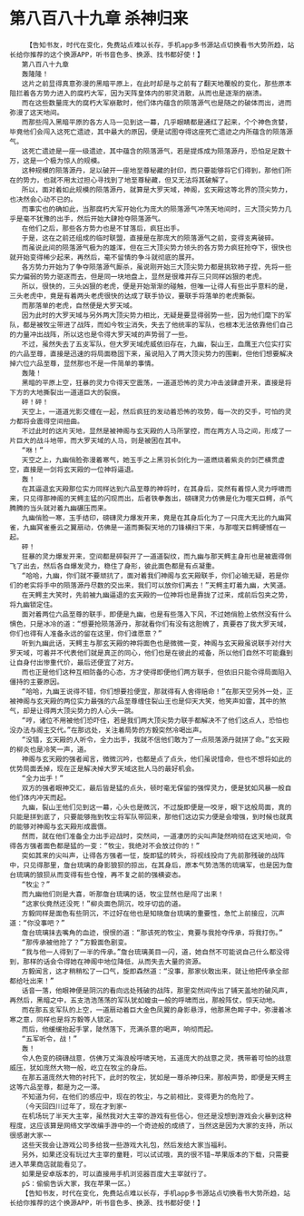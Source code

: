 # 第八百八十九章 杀神归来
        【告知书友，时代在变化，免费站点难以长存，手机app多书源站点切换看书大势所趋，站长给你推荐的这个换源APP，听书音色多、换源、找书都好使！】
       第八百八十九章
       轰隆隆！
       这片之前显得真意弥漫的黑暗平原上，在此时却是与之前有了翻天地覆般的变化，那些原本阻拦着各方势力进入的腐朽大军，因为天阵皇体内的邪灵消散，从而也是逐渐的崩溃。
       而在这些数量庞大的腐朽大军崩散时，他们体内蕴含的陨落源气也是随之的破体而出，进而弥漫了这天地间。
       而那些闯入黑暗平原的各方人马一见到这一幕，几乎眼睛都是通红了起来，个个神色贪婪，毕竟他们会闯入这死亡遗迹，其中最大的原因，便是试图夺得这座死亡遗迹之内所蕴含的陨落源气。
       这死亡遗迹是一座一级遗迹，其中蕴含的陨落源气，若是提炼成为陨落源丹，恐怕足足数十万，这是一个极为惊人的规模。
       这种规模的陨落源丹，足以破开一座地至尊秘藏的封印，而只要能够将它们得到，那他们所在的势力，也就不用太过担心寻找到了地至尊秘藏，但又无法将其破解了。
       所以，面对着如此规模的陨落源丹，就算是大罗天域，神阁，玄天殿这等北界的顶尖势力，也决然会心动不已的。
       而事实也的确如此，当那腐朽大军开始化为庞大的陨落源气冲荡天地间时，三大顶尖势力几乎是毫不犹豫的出手，然后开始大肆抢夺陨落源气。
       在他们之后，那些各方势力也是不甘落后，疯狂出手。
       于是，这在之前还组成的临时联盟，直接是在那庞大的陨落源气之前，变得支离破碎。
       而虽说此间的陨落源气极为的雄浑，但在三大顶尖势力领头的各方势力疯狂抢夺下，很快也就开始变得稀少起来，再然后，毫不留情的争斗就彻底的展开。
       各方势力开始为了争夺陨落源气厮杀，虽说刚开始三大顶尖势力都是挑软柿子捏，先将一些实力偏弱的势力驱逐而去，但是同一块地盘上，显然是很难并存三只同样凶狠的老虎。
       所以，很快的，三头凶狠的老虎，便是开始渐渐的碰触，但唯一让得人有些出乎意料的是，三头老虎中，竟是有着两头老虎很快的达成了联手协议，要联手将落单的老虎撕裂。
       而那落单的老虎，自然便是大罗天域。
       因为此时的大罗天域与另外两大顶尖势力相比，无疑是要显得弱势一些，因为他们麾下的军队，都是被牧尘带进了战阵，而如今牧尘消失，失去了他统率的军队，也根本无法依靠他们自己的力量冲出战阵，所以这也是令得大罗天域的声势弱了一些。
       不过，虽然失去了五支军队，但大罗天域虎威依旧存在，九幽，裂山王，血鹰王六位实打实的六品至尊，直接是迅速的将局面稳固下来，虽说陷入了两大顶尖势力的围剿，但他们想要解决掉六位六品至尊，显然那也不是一件简单的事情。
       轰隆！
       黑暗的平原上空，狂暴的灵力令得天空震荡，一道道恐怖的灵力冲击波肆虐开来，直接是将下方的大地撕裂出一道道巨大的裂痕。
       砰！砰！
       天空上，一道道光影交缠在一起，然后疯狂的发动着恐怖的攻势，每一次的交手，可怕的灵力都将会震得空间扭曲。
       不过此时的这片天地，显然是被神阁与玄天殿的人马所掌控，而在两方人马之间，形成了一片巨大的战斗地带，而大罗天域的人马，则是被困在其中。
       “咻！”
       天空之上，九幽俏脸弥漫着寒气，她玉手之上黑羽长剑化为一道燃烧着紫炎的剑芒横贯虚空，直接是一剑将玄天殿的一位神将逼退。
       轰！
       在其逼退玄天殿那位实力同样达到六品至尊的神将时，在其身后，突然有着惊人灵力呼啸而来，只见得那神阁的天鳄主猛的闪现而出，后者铁拳轰出，磅礴灵力仿佛是化为噬天巨鳄，杀气腾腾的当头就对着九幽碾压而来。
       九幽俏脸一寒，玉手结印，磅礴灵力爆发开来，竟是在其身后化为了一只庞大无比的九幽冥雀，九幽冥雀垂云之翼扇动，仿佛是一道而撕裂天地的刀锋横扫下来，与那噬天巨鳄硬憾在一起。
       砰！
       狂暴的灵力爆发开来，空间都是碎裂开了一道道裂纹，而九幽与那天鳄主身形也是被震得倒飞了出去，然后各自爆发灵力，稳住了身形，彼此面色都是有点凝重。
       “哈哈，九幽，你们就不要顽抗了，面对着我们神阁与玄天殿联手，你们必输无疑，若是你们的老实将手中的陨落源丹尽数的交出来，我们可以放你们离去！”天鳄主盯着九幽，大笑道。
       在天鳄主大笑时，先前被九幽逼退的玄天殿的一位神将也是靠拢了过来，成前后包夹之势，将九幽锁定住。
       面对着两位六品至尊的联手，即便是九幽，也是有些落入下风，不过她俏脸上依然没有什么惧色，只是冰冷的道：“想要抢陨落源丹，那就看你们有没有这胆魄了，真要吞了我大罗天域，你们也得有人准备永远的留在这里，你们谁愿意？”
       听到九幽此话，天鳄主与那玄天殿的神将面色也是微微一变，神阁与玄天殿虽说联手对付大罗天域，可着并不代表他们就是真正的同心，他们也是在彼此的戒备，所以他们自然不可能蠢到让自身付出惨重代价，最后还便宜了对方。
       而也正是他们这种互相防备的心态，方才使得即便他们两方联手，但依旧只能令得局面陷入僵持的主要原因。
       “哈哈，九幽王说得不错，你们想要捡便宜，那就得有人舍得赔命！”在那天空另外一处，正被神阁与玄天殿的两位实力最强的六品至尊缠住裂山王也是仰天大笑，他笑声如雷，其中的煞气，却是让得两大顶尖势力的人心头一跳。
       “哼，诸位不用被他们恐吓住，若是我们两大顶尖势力联手都解决不了他们这点人，恐怕也没办法与阁主交代。”在那远处，关注着局势的方毅突然冷喝出声。
       “没错，玄天殿的人听令，全力出手，我就不信他们敢为了一点陨落源丹就拼了命。”玄天殿的柳炎也是冷笑一声，道。
       神阁与玄天殿的强者闻言，微微沉吟，也都是点了点头，他们虽说惜命，但也不想将如此的优势局面丢掉，现在正是解决掉大罗天域这批人马的最好机会。
       “全力出手！”
       双方的强者眼神交汇，最后皆是猛的点头，顿时毫无保留的强悍灵力，便是犹如风暴一般自他们体内冲天而起。
       九幽，裂山王他们见到这一幕，心头也是微沉，不过旋即便是一咬牙，眼下这般局面，真的只能是拼到底了，只要能够拖到牧尘将军队带回来，那他们这边实力便是会增强，到时候也就真的能够对神阁与玄天殿形成震慑。
       然而，就在他们准备全力出手迎战时，突然间，一道凄厉的尖叫声陡然响彻在这天地间，令得各方强者面色都是猛的一变：“牧尘，我绝对不会放过你的！”
       突如其来的尖叫声，让得各方强者一怔，旋即猛的转头，将视线投向了先前那残破的战阵中，只见得那里，詹台琉璃的身影狼狈的掠出，在其身后，原本气势浩荡的琉璃军，也是因为詹台琉璃的狼狈从而变得有些仓惶，再不复之前的强横姿态。
       “牧尘？”
       而九幽他们则是大喜，听那詹台琉璃的话，牧尘显然也是闯了出来！
       “这家伙竟然还没死！”柳炎面色阴沉，咬牙切齿的道。
       方毅同样是面色有些阴沉，不过好在他也是知晓詹台琉璃的重要性，急忙上前接应，沉声道：“你没事吧？”
       詹台琉璃抹去嘴角的血迹，恨恨的道：“那该死的牧尘，竟要与我抢夺传承，将我打伤。”
       “那传承被他抢了？”方毅面色剧变。
       “我与他一人得到了一半的传承。”詹台琉璃美目一闪，道，她自然不可能说自己什么都没得到，那样的话会令得她在神阁中地位降低，从而失去大量的资源。
       方毅闻言，这才稍稍松了一口气，旋即森然道：“没事，那家伙敢出来，就让他把传承全部都给吐出来！”
       话音一落，他眼神便是阴沉的看向远处残破的战阵，那里突然间传出了铺天盖地的破风声，再然后，黑暗之中，五支浩浩荡荡的军队犹如蝗虫一般的呼啸而出，那般阵仗，惊天动地。
       而在那五支军队的上空，一道扇动着巨大金色凤翼的身影悬浮，他那黑色眸子中，弥漫着冰寒之意，同样也是将方毅等人锁定。
       而后，他缓缓抬起手掌，陡然落下，充满杀意的喝声，响彻而起。
       “五军听令，战！”
       轰！
       令人色变的磅礴战意，仿佛万丈海浪般呼啸天地，五道庞大的战意之灵，携带着可怕的战意威压，犹如庞然大物一般，屹立在牧尘的身后。
       在那五道庞然大物的衬托下，此时的牧尘，犹如是一尊杀神归来，那般声势，即便是天鳄主这等六品至尊，都是为之一滞。
       不知道为何，在他们的感应中，现在的牧尘，与之前相比，变得更为的危险了。
       （今天回四川过年了，现在才到家~
       在机场玩了半天大主宰，虽然我对大主宰的游戏有些信心，但还是没想到游戏会火暴到这种程度，这应该算是网络文学改编手游中的一个奇迹般的成绩了，当然这是因为大家的支持，所以很感谢大家~~
       这些天我会让游戏公司多给我一些游戏大礼包，然后发给大家当福利。
       另外，如果还没有玩过大主宰的童鞋，可以试试哦，真的很不错~苹果版本的下载，只需要进入苹果商店就能看见了。
       如果是安卓版本的，可以直接用手机浏览器百度大主宰就行了。
       pS：偷偷告诉大家，我在苹果一区。）
       【告知书友，时代在变化，免费站点难以长存，手机app多书源站点切换看书大势所趋，站长给你推荐的这个换源APP，听书音色多、换源、找书都好使！】